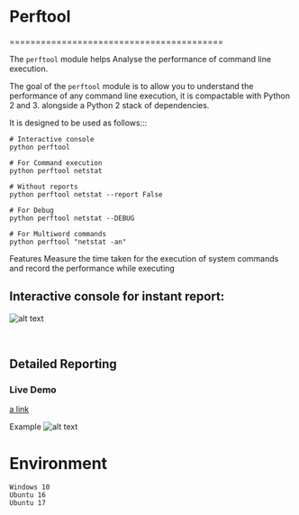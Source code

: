 # Perftool
=========================================

The ``perftool`` module helps Analyse the performance of command line execution.

The goal of the ``perftool`` module is to allow you to understand the performance of any command line execution, it is compactable with Python 2 and 3.
alongside a Python 2 stack of dependencies.

It is designed to be used as follows:::

	# Interactive console
    python perftool 

	# For Command execution
	python perftool netstat

	# Without reports
	python perftool netstat --report False 

	# For Debug
	python perftool netstat --DEBUG

	# For Multiword commands
	python perftool "netstat -an"
    



Features
Measure the time taken for the execution of system commands and record the performance while executing

## Interactive console for instant report:

![alt text](https://raw.githubusercontent.com/YajanaRao/Perftool/b52d3533/site/images/console.PNG)

&nbsp;
## Detailed Reporting 

### Live Demo
[a link](http://htmlpreview.github.io/?https://github.com/YajanaRao/Perftool/blob/master/site/2018-05-02_19-40-34/index.html)


Example
![alt text](https://raw.githubusercontent.com/YajanaRao/Perftool/261d4034/site/images/PerformanceReport.png)

# Environment
	Windows 10
	Ubuntu 16
	Ubuntu 17
